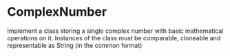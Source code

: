 # ComplexNumber
 Implement a class storing a single complex number with basic mathematical operations on it.
 Instances of the class must be comparable, cloneable and representable as String (in the common format)
